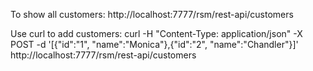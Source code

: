 To show all customers:
http://localhost:7777/rsm/rest-api/customers

Use curl to add customers:
curl -H "Content-Type: application/json" -X POST -d '[{"id":"1", "name":"Monica"},{"id":"2", "name":"Chandler"}]' http://localhost:7777/rsm/rest-api/customers
